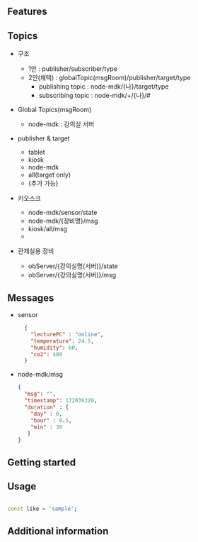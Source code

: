 ## Features

## Topics
- 구조
    - 1안 : publisher/subscriber/type
    - 2안(채택) : globalTopic(msgRoom)/publisher/target/type
      - publishing topic : node-mdk/{나}/target/type
      - subscribing topic : node-mdk/+/{나}/#
      

- Global Topics(msgRoom)
    - node-mdk : 강의실 서버

- publisher & target
  - tablet
  - kiosk
  - node-mdk
  - all(target only)
  - {추가 가능}

- 키오스크
    - node-mdk/sensor/state
    - node-mdk/{장비명}/msg
    - kiosk/all/msg
    -

- 관제실용 장비
    - obServer/{강의실명(서버)}/state
    - obServer/{강의실명(서버)}/msg


## Messages
- sensor
  ````json
    {
      "lecturePC" : "online",
      "temperature": 24.5,
      "humidity": 60,
      "co2": 400
    }

  ````
- node-mdk/msg
  ````json
  {
    "msg": "",
    "timestamp": 172039320,
    "duration" : {
      "day" : 0,
      "hour" : 0.5,
      "min" : 30
     }
  }
  ````

## Getting started

## Usage

```dart

const like = 'sample';
```

## Additional information
